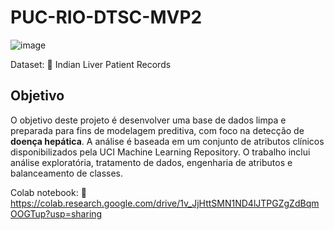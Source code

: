 # PUC-RIO-DTSC-MVP2

![image](https://github.com/user-attachments/assets/5975e854-fef6-496e-be08-2e04d240294b)

Dataset: :file_folder: Indian Liver Patient Records

## Objetivo

O objetivo deste projeto é desenvolver uma base de dados limpa e preparada para fins de modelagem preditiva, com foco na detecção de **doença hepática**. A análise é baseada em um conjunto de atributos clínicos disponibilizados pela UCI Machine Learning Repository. O trabalho inclui análise exploratória, tratamento de dados, engenharia de atributos e balanceamento de classes.

Colab notebook: :notebook_with_decorative_cover: https://colab.research.google.com/drive/1v_JjHttSMN1ND4lJTPGZgZdBqmOOGTup?usp=sharing
